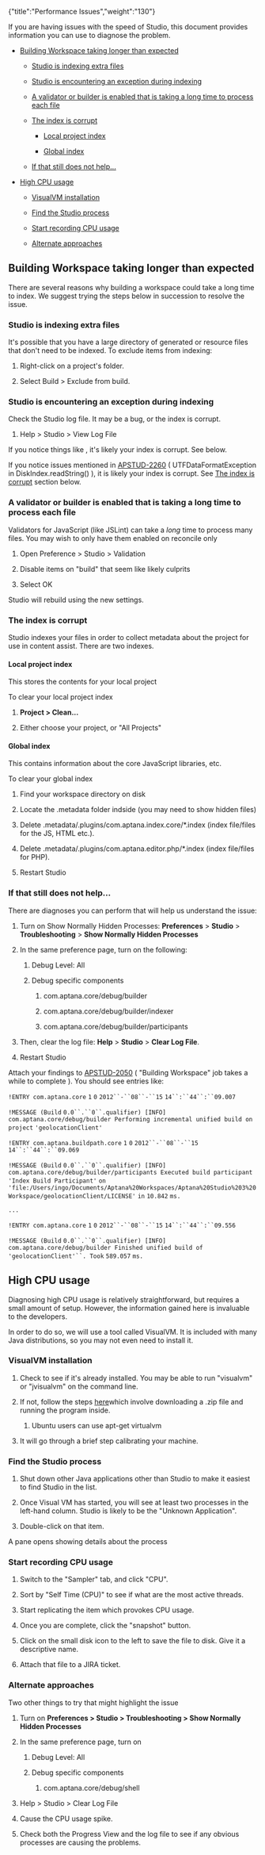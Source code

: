 {"title":"Performance Issues","weight":"130"} 

If you are having issues with the speed of Studio, this document provides information you can use to diagnose the problem.

*   [Building Workspace taking longer than expected](#BuildingWorkspacetakinglongerthanexpected)
    
    *   [Studio is indexing extra files](#Studioisindexingextrafiles)
        
    *   [Studio is encountering an exception during indexing](#Studioisencounteringanexceptionduringindexing)
        
    *   [A validator or builder is enabled that is taking a long time to process each file](#Avalidatororbuilderisenabledthatistakingalongtimetoprocesseachfile)
        
    *   [The index is corrupt](#Theindexiscorrupt)
        
        *   [Local project index](#Localprojectindex)
            
        *   [Global index](#Globalindex)
            
    *   [If that still does not help...](#Ifthatstilldoesnothelp...)
        
*   [High CPU usage](#HighCPUusage)
    
    *   [VisualVM installation](#VisualVMinstallation)
        
    *   [Find the Studio process](#FindtheStudioprocess)
        
    *   [Start recording CPU usage](#StartrecordingCPUusage)
        
    *   [Alternate approaches](#Alternateapproaches)
        

## Building Workspace taking longer than expected

There are several reasons why building a workspace could take a long time to index. We suggest trying the steps below in succession to resolve the issue.

### Studio is indexing extra files

It's possible that you have a large directory of generated or resource files that don't need to be indexed. To exclude items from indexing:

1.  Right-click on a project's folder.
    
2.  Select Build > Exclude from build.
    

### Studio is encountering an exception during indexing

Check the Studio log file. It may be a bug, or the index is corrupt.

1.  Help > Studio > View Log File
    

If you notice things like , it's likely your index is corrupt. See below.

If you notice issues mentioned in [APSTUD-2260](https://jira.appcelerator.org/browse/APSTUD-2260) ( UTFDataFormatException in DiskIndex.readString() ), it is likely your index is corrupt. See [The index is corrupt](#Theindexiscorrupt) section below.

### A validator or builder is enabled that is taking a long time to process each file

Validators for JavaScript (like JSLint) can take a _long_ time to process many files. You may wish to only have them enabled on reconcile only

1.  Open Preference > Studio > Validation
    
2.  Disable items on "build" that seem like likely culprits
    
3.  Select OK
    

Studio will rebuild using the new settings.

### The index is corrupt

Studio indexes your files in order to collect metadata about the project for use in content assist. There are two indexes.

#### Local project index

This stores the contents for your local project

To clear your local project index

1.  **Project > Clean...**
    
2.  Either choose your project, or "All Projects"
    

#### Global index

This contains information about the core JavaScript libraries, etc.

To clear your global index

1.  Find your workspace directory on disk
    
2.  Locate the .metadata folder indside (you may need to show hidden files)
    
3.  Delete .metadata/.plugins/com.aptana.index.core/\*.index (index file/files for the JS, HTML etc.).
    
4.  Delete .metadata/.plugins/com.aptana.editor.php/\*.index (index file/files for PHP).
    
5.  Restart Studio
    

### If that still does not help...

There are diagnoses you can perform that will help us understand the issue:

1.  Turn on Show Normally Hidden Processes: **Preferences** \> **Studio** \> **Troubleshooting** \> **Show Normally Hidden Processes**
    
2.  In the same preference page, turn on the following:
    
    1.  Debug Level: All
        
    2.  Debug specific components
        
        1.  com.aptana.core/debug/builder
            
        2.  com.aptana.core/debug/builder/indexer
            
        3.  com.aptana.core/debug/builder/participants
            
3.  Then, clear the log file: **Help** > **Studio** > **Clear Log File**.
    
4.  Restart Studio
    

Attach your findings to [APSTUD-2050](https://jira.appcelerator.org/browse/APSTUD-2050) ( "Building Workspace" job takes a while to complete ). You should see entries like:

`!ENTRY com.aptana.core` `1`  `0`  `2012``-``08``-``15`  `14``:``44``:``09.007`

`!MESSAGE (Build` `0.0``.``0``.qualifier) [INFO] com.aptana.core/debug/builder Performing incremental unified build on project` `'geolocationClient'`

`!ENTRY com.aptana.buildpath.core` `1`  `0`  `2012``-``08``-``15`  `14``:``44``:``09.069`

`!MESSAGE (Build` `0.0``.``0``.qualifier) [INFO] com.aptana.core/debug/builder/participants Executed build participant` `'Index Build Participant'` `on` `'file:/Users/ingo/Documents/Aptana%20Workspaces/Aptana%20Studio%203%20Workspace/geolocationClient/LICENSE'` `in` `10.842` `ms.`

`...`

`!ENTRY com.aptana.core` `1`  `0`  `2012``-``08``-``15`  `14``:``44``:``09.556`

`!MESSAGE (Build` `0.0``.``0``.qualifier) [INFO] com.aptana.core/debug/builder Finished unified build of` `'geolocationClient'``. Took` `589.057` `ms.`

## High CPU usage

Diagnosing high CPU usage is relatively straightforward, but requires a small amount of setup. However, the information gained here is invaluable to the developers.

In order to do so, we will use a tool called VisualVM. It is included with many Java distributions, so you may not even need to install it.

### VisualVM installation

1.  Check to see if it's already installed. You may be able to run "visualvm" or "jvisualvm" on the command line.
    
2.  If not, follow the steps [here](http://visualvm.java.net/download.html)which involve downloading a .zip file and running the program inside.
    
    1.  Ubuntu users can use apt-get virtualvm
        
3.  It will go through a brief step calibrating your machine.
    

### Find the Studio process

1.  Shut down other Java applications other than Studio to make it easiest to find Studio in the list.
    
2.  Once Visual VM has started, you will see at least two processes in the left-hand column. Studio is likely to be the "Unknown Application".
    
3.  Double-click on that item.
    

A pane opens showing details about the process

### Start recording CPU usage

1.  Switch to the "Sampler" tab, and click "CPU".
    
2.  Sort by "Self Time (CPU)" to see if what are the most active threads.
    
3.  Start replicating the item which provokes CPU usage.
    
4.  Once you are complete, click the "snapshot" button.
    
5.  Click on the small disk icon to the left to save the file to disk. Give it a descriptive name.
    
6.  Attach that file to a JIRA ticket.
    

### Alternate approaches

Two other things to try that might highlight the issue

1.  Turn on **Preferences > Studio > Troubleshooting > Show Normally Hidden Processes**
    
2.  In the same preference page, turn on
    
    1.  Debug Level: All
        
    2.  Debug specific components
        
        1.  com.aptana.core/debug/shell
            
3.  Help > Studio > Clear Log File
    
4.  Cause the CPU usage spike.
    
5.  Check both the Progress View and the log file to see if any obvious processes are causing the problems.